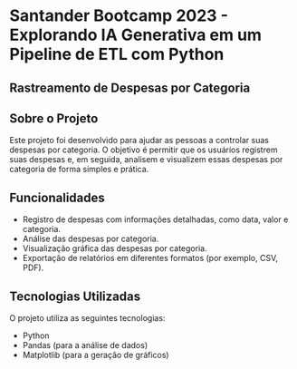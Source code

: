 # Santander Bootcamp 2023 - Explorando IA Generativa em um Pipeline de ETL com Python 

## Rastreamento de Despesas por Categoria

## Sobre o Projeto

Este projeto foi desenvolvido para ajudar as pessoas a controlar suas despesas por categoria. O objetivo é permitir que os usuários registrem suas despesas e, em seguida, analisem e visualizem essas despesas por categoria de forma simples e prática.

## Funcionalidades

- Registro de despesas com informações detalhadas, como data, valor e categoria.
- Análise das despesas por categoria.
- Visualização gráfica das despesas por categoria.
- Exportação de relatórios em diferentes formatos (por exemplo, CSV, PDF).

## Tecnologias Utilizadas

O projeto utiliza as seguintes tecnologias:

- Python
- Pandas (para a análise de dados)
- Matplotlib (para a geração de gráficos)
